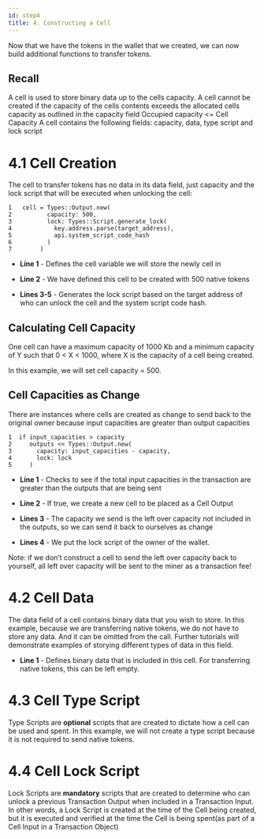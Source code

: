 ```yaml
---
id: step4
title: 4. Constructing a Cell
---
```


Now that we have the tokens in the wallet that we created, we can now build additional functions to transfer tokens.

## Recall

A cell is used to store binary data up to the cells capacity. A cell cannot be created if the capacity of the cells contents exceeds the allocated cells capacity as outlined in the capacity field
Occupied capacity <= Cell Capacity
A cell contains the following fields: capacity, data, type script and lock script


# 4.1 Cell Creation

The cell to transfer tokens has no data in its data field, just capacity and the lock script that will be executed when unlocking the cell:
```
1 	cell = Types::Output.new(
2          capacity: 500,
3          lock: Types::Script.generate_lock(
4            key.address.parse(target_address),
5            api.system_script_code_hash
6          )
7        )
```

* __Line 1__ - Defines the cell variable we will store the newly cell in

* __Line 2__ - We have defined this cell to be created with 500 native tokens

* __Lines 3-5__ - Generates the lock script based on the target address of who can unlock the cell and the system script code hash.

## Calculating Cell Capacity

One cell can have a maximum capacity of 1000 Kb and a minimum capacity of Y such that 0 < X < 1000, where X is the capacity of a cell being created.

In this example, we will set cell capacity = 500.

## Cell Capacities as Change

There are instances where cells are created as change to send back to the original owner because input capacities are greater than output capacities

```
1  if input_capacities > capacity
2     outputs << Types::Output.new(
3       capacity: input_capacities - capacity,
4       lock: lock
5     )
```

* __Line 1__ - Checks to see if the total input capacities in the transaction are greater than the outputs that are being sent

* __Line 2__ - If true, we create a new cell to be placed as a Cell Output

* __Lines 3__ - The capacity we send is the left over capacity not included in the outputs, so we can send it back to ourselves as change

* __Lines 4__ - We put the lock script of the owner of the wallet.

Note: if we don’t construct a cell to send the left over capacity back to yourself, all left over capacity will be sent to the miner as a transaction fee!

# 4.2 Cell Data

The data field of a cell contains binary data that you wish to store.  In this example, because we are transferring native tokens, we do not have to store any data. And it can be omitted from the call. Further tutorials will demonstrate examples of storying different types of data in this field.


* __Line 1__ - Defines binary data that is included in this cell. For transferring native tokens, this can be left empty.

# 4.3 Cell Type Script

Type Scripts  are __optional__ scripts that are created to dictate how a cell can be used and spent. In this example, we will not create a type script because it is not required to send native tokens.

# 4.4 Cell Lock Script

Lock Scripts are __mandatory__  scripts that are created to determine who can unlock a previous Transaction Output when included in a Transaction Input. In other words, a Lock Script is created at the time of the Cell being created, but it is executed and verified at the time the Cell is being spent(as part of a Cell Input in a Transaction Object)
